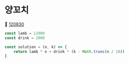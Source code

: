 # 양꼬치
🔗 <a href="https://school.programmers.co.kr/learn/courses/30/lessons/120830">120830</a>

```javascript
const lamb = 12000
const drink = 2000

const solution = (n, k) => {
    return lamb * n + drink * (k - Math.trunc(n / 10))
}
```
